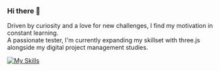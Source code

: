 ### Hi there 👋

Driven by curiosity and a love for new challenges, I find my motivation in constant learning. 
</br>
A passionate tester, I'm currently expanding my skillset with three.js alongside my digital project management studies.
</br>

[![My Skills](https://skillicons.dev/icons?i=react,nextjs,wordpress,threejs,tailwind,js,ts,html,css,sass,nodejs,graphql,php,mysql,pnpm,git,github,vercel,postman,figma&theme=dark&perline=5)](https://skillicons.dev)


